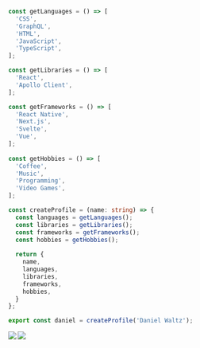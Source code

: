 ```typescript
const getLanguages = () => [
  'CSS',
  'GraphQL',
  'HTML',
  'JavaScript',
  'TypeScript',
];

const getLibraries = () => [
  'React',
  'Apollo Client',
];

const getFrameworks = () => [
  'React Native',
  'Next.js',
  'Svelte',
  'Vue',
];
  
const getHobbies = () => [
  'Coffee',
  'Music',
  'Programming',
  'Video Games',
];

const createProfile = (name: string) => {  
  const languages = getLanguages();
  const libraries = getLibraries();
  const frameworks = getFrameworks();
  const hobbies = getHobbies();
  
  return {
    name,
    languages,
    libraries,
    frameworks,
    hobbies,
  }
};

export const daniel = createProfile('Daniel Waltz');
```

<a href="https://github-readme-stats.vercel.app/api?username=loftwah&theme=tokyonight&show_icons=true">
  <img align="left" src="https://github-readme-stats.vercel.app/api?username=danielwaltz&theme=tokyonight&show_icons=true" />
</a>

<a href="https://github-readme-stats.vercel.app/api/top-langs/?username=loftwah&theme=tokyonight">
  <img align="left" src="https://github-readme-stats.vercel.app/api/top-langs/?username=danielwaltz&theme=tokyonight" />
</a>
